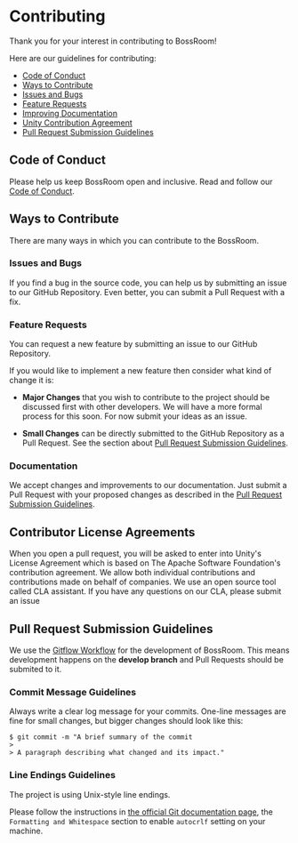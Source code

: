 # Contributing

Thank you for your interest in contributing to BossRoom!

Here are our guidelines for contributing:

* [Code of Conduct](#coc)
* [Ways to Contribute](#ways)
* [Issues and Bugs](#issue)
* [Feature Requests](#feature)
* [Improving Documentation](#docs)
* [Unity Contribution Agreement](#cla)
* [Pull Request Submission Guidelines](#submit-pr)

## <a name="coc"></a> Code of Conduct

Please help us keep BossRoom open and inclusive. Read and follow our [Code of Conduct](CODE_OF_CONDUCT.md).

## <a name="ways"></a> Ways to Contribute

There are many ways in which you can contribute to the BossRoom.

### <a name="issue"></a> Issues and Bugs

If you find a bug in the source code, you can help us by submitting an issue to our
GitHub Repository. Even better, you can submit a Pull Request with a fix.

### <a name="feature"></a> Feature Requests

You can request a new feature by submitting an issue to our GitHub Repository.

If you would like to implement a new feature then consider what kind of change it is:

* **Major Changes** that you wish to contribute to the project should be discussed first with other developers. We will have a more formal process for this soon. For now submit your ideas as an issue.

* **Small Changes** can be directly submitted to the GitHub Repository
  as a Pull Request. See the section about [Pull Request Submission Guidelines](#submit-pr).

### <a name="docs"></a> Documentation

We accept changes and improvements to our documentation. Just submit a Pull Request with your proposed changes as described in the [Pull Request Submission Guidelines](#submit-pr).

## <a name="cla"></a> Contributor License Agreements

When you open a pull request, you will be asked to enter into Unity's License Agreement which is based on The Apache Software Foundation's contribution agreement. We allow both individual contributions and contributions made on behalf of companies. We use an open source tool called CLA assistant. If you have any questions on our CLA, please submit an issue

## <a name="submit-pr"></a> Pull Request Submission Guidelines

We use the [Gitflow Workflow](https://www.atlassian.com/git/tutorials/comparing-workflows/gitflow-workflow) for the development of BossRoom. This means development happens on the **develop branch** and Pull Requests should be submited to it.

### Commit Message Guidelines
Always write a clear log message for your commits. One-line messages are fine for small changes, but bigger changes should look like this:

    $ git commit -m "A brief summary of the commit
    > 
    > A paragraph describing what changed and its impact."

### Line Endings Guidelines
The project is using Unix-style line endings.

Please follow the instructions in [the official Git documentation page](https://git-scm.com/book/en/v2/Customizing-Git-Git-Configuration), the `Formatting and Whitespace` section to enable `autocrlf` setting on your machine.
